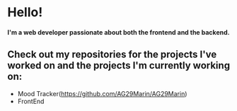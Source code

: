 # Hello!
#### I'm a web developer passionate about both the frontend and the backend. 

## Check out my repositories for the projects I've worked on and the projects I'm currently working on:
* Mood Tracker(https://github.com/AG29Marin/AG29Marin)
* FrontEnd


